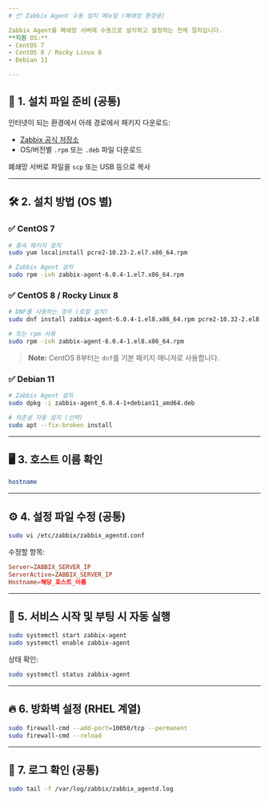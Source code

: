 ```yaml
---
# 📦 Zabbix Agent 수동 설치 메뉴얼 (폐쇄망 환경용)

Zabbix Agent를 폐쇄망 서버에 수동으로 설치하고 설정하는 전체 절차입니다.  
**지원 OS:**
- CentOS 7
- CentOS 8 / Rocky Linux 8
- Debian 11

---
```


## 📁 1. 설치 파일 준비 (공통)

인터넷이 되는 환경에서 아래 경로에서 패키지 다운로드:
- [Zabbix 공식 저장소](https://repo.zabbix.com/zabbix/6.0/)
- OS/버전별 `.rpm` 또는 `.deb` 파일 다운로드

폐쇄망 서버로 파일을 `scp` 또는 USB 등으로 복사

---

## 🛠 2. 설치 방법 (OS 별)

### ✅ CentOS 7

```bash
# 종속 패키지 설치
sudo yum localinstall pcre2-10.23-2.el7.x86_64.rpm

# Zabbix Agent 설치
sudo rpm -ivh zabbix-agent-6.0.4-1.el7.x86_64.rpm
```

### ✅ CentOS 8 / Rocky Linux 8

```bash
# DNF를 사용하는 경우 (로컬 설치)
sudo dnf install zabbix-agent-6.0.4-1.el8.x86_64.rpm pcre2-10.32-2.el8.x86_64.rpm --disablerepo=*

# 또는 rpm 사용
sudo rpm -ivh zabbix-agent-6.0.4-1.el8.x86_64.rpm
```

> **Note:** CentOS 8부터는 `dnf`를 기본 패키지 매니저로 사용합니다.

### ✅ Debian 11

```bash
# Zabbix Agent 설치
sudo dpkg -i zabbix-agent_6.0.4-1+debian11_amd64.deb

# 의존성 자동 설치 (선택)
sudo apt --fix-broken install
```

---

## 🖥 3. 호스트 이름 확인

```bash
hostname
```

---

## ⚙ 4. 설정 파일 수정 (공통)

```bash
sudo vi /etc/zabbix/zabbix_agentd.conf
```

수정할 항목:

```conf
Server=ZABBIX_SERVER_IP
ServerActive=ZABBIX_SERVER_IP
Hostname=해당_호스트_이름
```

---

## 🔁 5. 서비스 시작 및 부팅 시 자동 실행

```bash
sudo systemctl start zabbix-agent
sudo systemctl enable zabbix-agent
```

상태 확인:

```bash
sudo systemctl status zabbix-agent
```

---

## 🔥 6. 방화벽 설정 (RHEL 계열)

```bash
sudo firewall-cmd --add-port=10050/tcp --permanent
sudo firewall-cmd --reload
```

---

## 📌 7. 로그 확인 (공통)

```bash
sudo tail -f /var/log/zabbix/zabbix_agentd.log
```


